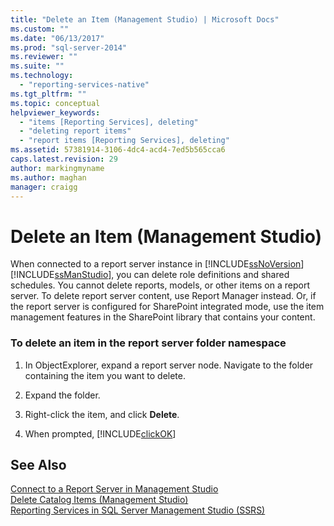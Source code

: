 ```yaml
---
title: "Delete an Item (Management Studio) | Microsoft Docs"
ms.custom: ""
ms.date: "06/13/2017"
ms.prod: "sql-server-2014"
ms.reviewer: ""
ms.suite: ""
ms.technology: 
  - "reporting-services-native"
ms.tgt_pltfrm: ""
ms.topic: conceptual
helpviewer_keywords: 
  - "items [Reporting Services], deleting"
  - "deleting report items"
  - "report items [Reporting Services], deleting"
ms.assetid: 57381914-3106-4dc4-acd4-7ed5b565cca6
caps.latest.revision: 29
author: markingmyname
ms.author: maghan
manager: craigg
---
```

# Delete an Item (Management Studio)
  When connected to a report server instance in [!INCLUDE[ssNoVersion](../../includes/ssnoversion-md.md)] [!INCLUDE[ssManStudio](../../includes/ssmanstudio-md.md)], you can delete role definitions and shared schedules. You cannot delete reports, models, or other items on a report server. To delete report server content, use Report Manager instead. Or, if the report server is configured for SharePoint integrated mode, use the item management features in the SharePoint library that contains your content.  
  
### To delete an item in the report server folder namespace  
  
1.  In ObjectExplorer, expand a report server node. Navigate to the folder containing the item you want to delete.  
  
2.  Expand the folder.  
  
3.  Right-click the item, and click **Delete**.  
  
4.  When prompted, [!INCLUDE[clickOK](../../includes/clickok-md.md)]  
  
## See Also  
 [Connect to a Report Server in Management Studio](connect-to-a-report-server-in-management-studio.md)   
 [Delete Catalog Items &#40;Management Studio&#41;](delete-catalog-items-management-studio.md)   
 [Reporting Services in SQL Server Management Studio &#40;SSRS&#41;](reporting-services-in-sql-server-management-studio-ssrs.md)  
  
  
